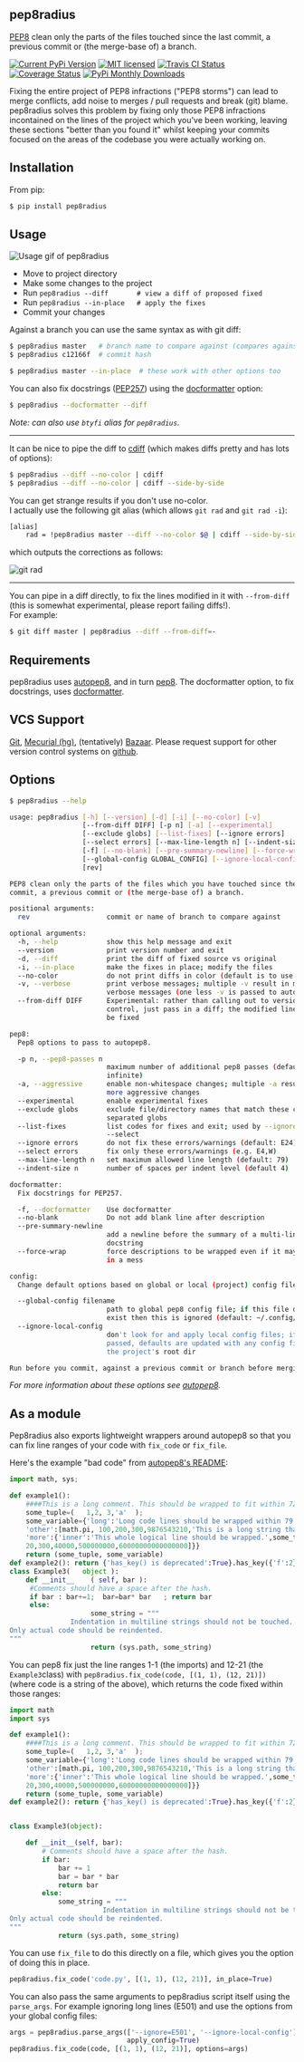 pep8radius
----------

[PEP8](http://legacy.python.org/dev/peps/pep-0008/) clean only the parts of
the files touched since the last commit, a previous commit or (the merge-base
of) a branch.

[![Current PyPi Version](http://img.shields.io/pypi/v/pep8radius.svg)](https://pypi.python.org/pypi/pep8radius)
[![MIT licensed](http://img.shields.io/badge/license-MIT-brightgreen.svg)](http://choosealicense.com/licenses/mit/)
[![Travis CI Status](http://img.shields.io/travis/hayd/pep8radius.svg)](https://travis-ci.org/hayd/pep8radius/builds)
[![Coverage Status](http://img.shields.io/coveralls/hayd/pep8radius.svg)](https://coveralls.io/r/hayd/pep8radius)
[![PyPi Monthly Downloads](http://img.shields.io/pypi/dm/pep8radius.svg)](https://pypi.python.org/pypi/pep8radius)


Fixing the entire project of PEP8 infractions ("PEP8 storms") can lead to merge conflicts, add noise to merges / pull requests and break (git) blame. pep8radius solves this problem by fixing only those PEP8 infractions incontained on the lines of the project which you've been working, leaving these sections "better than you found it" whilst keeping your commits focused on the areas of the codebase you were actually working on.

Installation
------------
From pip:

```sh
$ pip install pep8radius
```

Usage
-----
![Usage gif of pep8radius](https://cloud.githubusercontent.com/assets/1931852/4259885/18a7e75e-3b1a-11e4-9413-d92f9b170b70.gif)

- Move to project directory
- Make some changes to the project
- Run `pep8radius --diff       # view a diff of proposed fixed`
- Run `pep8radius --in-place   # apply the fixes`
- Commit your changes

Against a branch you can use the same syntax as with git diff:

```sh
$ pep8radius master   # branch name to compare against (compares against merge-base)
$ pep8radius c12166f  # commit hash

$ pep8radius master --in-place  # these work with other options too
```

You can also fix docstrings ([PEP257](http://legacy.python.org/dev/peps/pep-0257/)) using
the [docformatter](https://pypi.python.org/pypi/docformatter) option:

```sh
$ pep8radius --docformatter --diff
```

*Note: can also use `btyfi` alias for `pep8radius`.*

---

It can be nice to pipe the diff to [cdiff](https://pypi.python.org/pypi/cdiff) (which
makes diffs pretty and has lots of options):

```sh
$ pep8radius --diff --no-color | cdiff
$ pep8radius --diff --no-color | cdiff --side-by-side
```

You can get strange results if you don't use no-color.  
I actually use the following git
alias (which allows `git rad` and `git rad -i`):
```sh
[alias]
    rad = !pep8radius master --diff --no-color $@ | cdiff --side-by-side
```
which outputs the corrections as follows:

![git rad](https://cloud.githubusercontent.com/assets/1931852/4259933/f0589480-3b1c-11e4-89cf-565c28da700a.png)

---

You can pipe in a diff directly, to fix the lines modified in it with
`--from-diff` (this is somewhat experimental, please report failing diffs!).  
For example:

```sh
$ git diff master | pep8radius --diff --from-diff=-
```

Requirements
------------
pep8radius uses [autopep8](https://pypi.python.org/pypi/autopep8), and in turn
[pep8](https://pypi.python.org/pypi/pep8). The docformatter option, to fix
docstrings, uses [docformatter](https://pypi.python.org/pypi/docformatter).

VCS Support
-----------
[Git](http://git-scm.com/), [Mecurial (hg)](http://mercurial.selenic.com/), (tentatively)
[Bazaar](http://bazaar.canonical.com/en/). Please request support for other version
control systems on [github](https://github.com/hayd/pep8radius/issues/5).

Options
-------

```sh
$ pep8radius --help

usage: pep8radius [-h] [--version] [-d] [-i] [--no-color] [-v]
                  [--from-diff DIFF] [-p n] [-a] [--experimental]
                  [--exclude globs] [--list-fixes] [--ignore errors]
                  [--select errors] [--max-line-length n] [--indent-size n]
                  [-f] [--no-blank] [--pre-summary-newline] [--force-wrap]
                  [--global-config GLOBAL_CONFIG] [--ignore-local-config]
                  [rev]

PEP8 clean only the parts of the files which you have touched since the last
commit, a previous commit or (the merge-base of) a branch.

positional arguments:
  rev                   commit or name of branch to compare against

optional arguments:
  -h, --help            show this help message and exit
  --version             print version number and exit
  -d, --diff            print the diff of fixed source vs original
  -i, --in-place        make the fixes in place; modify the files
  --no-color            do not print diffs in color (default is to use color)
  -v, --verbose         print verbose messages; multiple -v result in more
                        verbose messages (one less -v is passed to autopep8)
  --from-diff DIFF      Experimental: rather than calling out to version
                        control, just pass in a diff; the modified lines will
                        be fixed

pep8:
  Pep8 options to pass to autopep8.

  -p n, --pep8-passes n
                        maximum number of additional pep8 passes (default:
                        infinite)
  -a, --aggressive      enable non-whitespace changes; multiple -a result in
                        more aggressive changes
  --experimental        enable experimental fixes
  --exclude globs       exclude file/directory names that match these comma-
                        separated globs
  --list-fixes          list codes for fixes and exit; used by --ignore and
                        --select
  --ignore errors       do not fix these errors/warnings (default: E24)
  --select errors       fix only these errors/warnings (e.g. E4,W)
  --max-line-length n   set maximum allowed line length (default: 79)
  --indent-size n       number of spaces per indent level (default 4)

docformatter:
  Fix docstrings for PEP257.

  -f, --docformatter    Use docformatter
  --no-blank            Do not add blank line after description
  --pre-summary-newline
                        add a newline before the summary of a multi-line
                        docstring
  --force-wrap          force descriptions to be wrapped even if it may result
                        in a mess

config:
  Change default options based on global or local (project) config files.

  --global-config filename
                        path to global pep8 config file; if this file does not
                        exist then this is ignored (default: ~/.config/pep8)
  --ignore-local-config
                        don't look for and apply local config files; if not
                        passed, defaults are updated with any config files in
                        the project's root dir

Run before you commit, against a previous commit or branch before merging.
```

*For more information about these options see [autopep8](https://pypi.python.org/pypi/autopep8).*

As a module
-----------

Pep8radius also exports lightweight wrappers around autopep8 so that you can
fix line ranges of your code with `fix_code` or `fix_file`.

Here's the example "bad code" from [autopep8's README](https://github.com/hhatto/autopep8/blob/master/README.rst#usage):

```py
import math, sys;

def example1():
    ####This is a long comment. This should be wrapped to fit within 72 characters.
    some_tuple=(   1,2, 3,'a'  );
    some_variable={'long':'Long code lines should be wrapped within 79 characters.',
    'other':[math.pi, 100,200,300,9876543210,'This is a long string that goes on'],
    'more':{'inner':'This whole logical line should be wrapped.',some_tuple:[1,
    20,300,40000,500000000,60000000000000000]}}
    return (some_tuple, some_variable)
def example2(): return {'has_key() is deprecated':True}.has_key({'f':2}.has_key(''));
class Example3(   object ):
    def __init__    ( self, bar ):
     #Comments should have a space after the hash.
     if bar : bar+=1;  bar=bar* bar   ; return bar
     else:
                    some_string = """
               Indentation in multiline strings should not be touched.
Only actual code should be reindented.
"""
                    return (sys.path, some_string)
```
You can pep8 fix just the line ranges 1-1 (the imports) and 12-21 (the
`Example3`class) with `pep8radius.fix_code(code, [(1, 1), (12, 21)])` (where
code is a string of the above), which returns the code fixed within those
ranges:
```py
import math
import sys

def example1():
    ####This is a long comment. This should be wrapped to fit within 72 characters.
    some_tuple=(   1,2, 3,'a'  );
    some_variable={'long':'Long code lines should be wrapped within 79 characters.',
    'other':[math.pi, 100,200,300,9876543210,'This is a long string that goes on'],
    'more':{'inner':'This whole logical line should be wrapped.',some_tuple:[1,
    20,300,40000,500000000,60000000000000000]}}
    return (some_tuple, some_variable)
def example2(): return {'has_key() is deprecated':True}.has_key({'f':2}.has_key(''));


class Example3(object):

    def __init__(self, bar):
        # Comments should have a space after the hash.
        if bar:
            bar += 1
            bar = bar * bar
            return bar
        else:
            some_string = """
                       Indentation in multiline strings should not be touched.
Only actual code should be reindented.
"""
            return (sys.path, some_string)
```
You can use `fix_file` to do this directly on a file, which gives you the option
of doing this in place.

```py
pep8radius.fix_code('code.py', [(1, 1), (12, 21)], in_place=True)
```
You can also pass the same arguments to pep8radius script itself using the
`parse_args`. For example ignoring long lines (E501) and use the options from
your global config files:
```py
args = pep8radius.parse_args(['--ignore=E501', '--ignore-local-config'],
                             apply_config=True)
pep8radius.fix_code(code, [(1, 1), (12, 21)], options=args)
```
